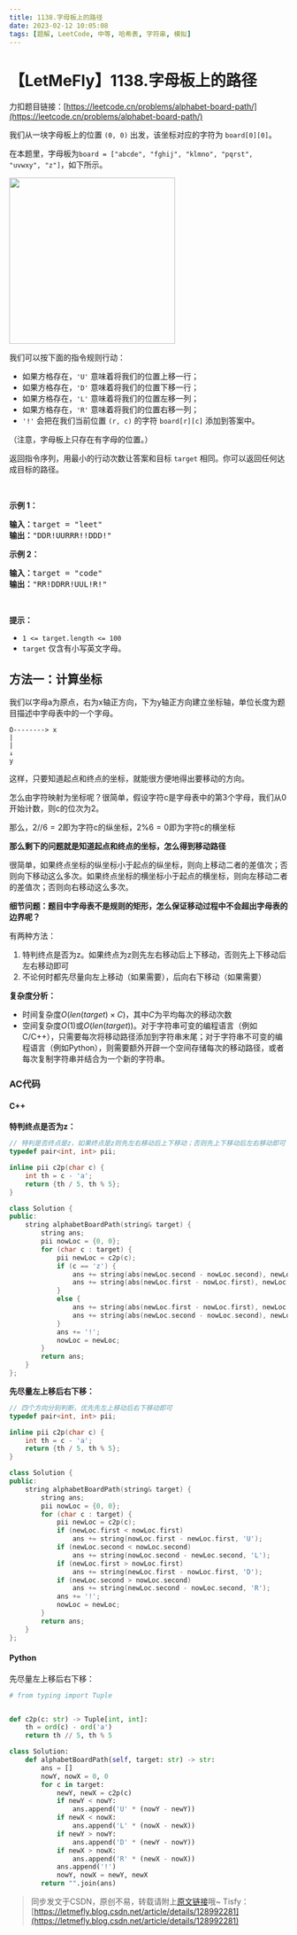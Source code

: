 ```yaml
---
title: 1138.字母板上的路径
date: 2023-02-12 10:05:08
tags: [题解, LeetCode, 中等, 哈希表, 字符串, 模拟]
---
```


# 【LetMeFly】1138.字母板上的路径

力扣题目链接：[https://leetcode.cn/problems/alphabet-board-path/](https://leetcode.cn/problems/alphabet-board-path/)

<p>我们从一块字母板上的位置&nbsp;<code>(0, 0)</code>&nbsp;出发，该坐标对应的字符为&nbsp;<code>board[0][0]</code>。</p>

<p>在本题里，字母板为<code>board = ["abcde", "fghij", "klmno", "pqrst", "uvwxy", "z"]</code>，如下所示。</p>

<p><img alt="" src="https://assets.leetcode.com/uploads/2019/07/28/azboard.png" style="width: 300px;" /></p>

<p>我们可以按下面的指令规则行动：</p>

<ul>
	<li>如果方格存在，<code>'U'</code>&nbsp;意味着将我们的位置上移一行；</li>
	<li>如果方格存在，<code>'D'</code>&nbsp;意味着将我们的位置下移一行；</li>
	<li>如果方格存在，<code>'L'</code>&nbsp;意味着将我们的位置左移一列；</li>
	<li>如果方格存在，<code>'R'</code>&nbsp;意味着将我们的位置右移一列；</li>
	<li><code>'!'</code>&nbsp;会把在我们当前位置 <code>(r, c)</code> 的字符&nbsp;<code>board[r][c]</code>&nbsp;添加到答案中。</li>
</ul>

<p>（注意，字母板上只存在有字母的位置。）</p>

<p>返回指令序列，用最小的行动次数让答案和目标&nbsp;<code>target</code>&nbsp;相同。你可以返回任何达成目标的路径。</p>

<p>&nbsp;</p>

<p><strong>示例 1：</strong></p>

<pre>
<strong>输入：</strong>target = "leet"
<strong>输出：</strong>"DDR!UURRR!!DDD!"
</pre>

<p><strong>示例 2：</strong></p>

<pre>
<strong>输入：</strong>target = "code"
<strong>输出：</strong>"RR!DDRR!UUL!R!"
</pre>

<p>&nbsp;</p>

<p><strong>提示：</strong></p>

<ul>
	<li><code>1 &lt;= target.length &lt;= 100</code></li>
	<li><code>target</code>&nbsp;仅含有小写英文字母。</li>
</ul>


    
## 方法一：计算坐标

我们以字母a为原点，右为x轴正方向，下为y轴正方向建立坐标轴，单位长度为题目描述中字母表中的一个字母。

```
O--------> x
|
|
↓
y
```

这样，只要知道起点和终点的坐标，就能很方便地得出要移动的方向。

怎么由字符映射为坐标呢？很简单，假设字符c是字母表中的第3个字母，我们从0开始计数，则c的位次为2。

那么，$2 // 6 = 2$即为字符c的纵坐标，$2\%6=0$即为字符c的横坐标

**那么剩下的问题就是知道起点和终点的坐标，怎么得到移动路径**

很简单，如果终点坐标的纵坐标小于起点的纵坐标，则向上移动二者的差值次；否则向下移动这么多次。如果终点坐标的横坐标小于起点的横坐标，则向左移动二者的差值次；否则向右移动这么多次。

**细节问题：题目中字母表不是规则的矩形，怎么保证移动过程中不会超出字母表的边界呢？**

有两种方法：

1. 特判终点是否为z。如果终点为z则先左右移动后上下移动，否则先上下移动后左右移动即可
2. 不论何时都先尽量向左上移动（如果需要），后向右下移动（如果需要）

**复杂度分析：**

+ 时间复杂度$O(len(target)\times C)$，其中$C$为平均每次的移动次数
+ 空间复杂度$O(1)$或$O(len(target))$。对于字符串可变的编程语言（例如C/C++），只需要每次将移动路径添加到字符串末尾；对于字符串不可变的编程语言（例如Python），则需要额外开辟一个空间存储每次的移动路径，或者每次复制字符串并结合为一个新的字符串。

### AC代码

#### C++

**特判终点是否为z：**

```cpp
// 特判是否终点是z，如果终点是z则先左右移动后上下移动；否则先上下移动后左右移动即可
typedef pair<int, int> pii;

inline pii c2p(char c) {
    int th = c - 'a';
    return {th / 5, th % 5};
}

class Solution {
public:
    string alphabetBoardPath(string& target) {
        string ans;
        pii nowLoc = {0, 0};
        for (char c : target) {
            pii newLoc = c2p(c);
            if (c == 'z') {
                ans += string(abs(newLoc.second - nowLoc.second), newLoc.second > nowLoc.second ? 'R' : 'L');
                ans += string(abs(newLoc.first - nowLoc.first), newLoc.first > nowLoc.first ? 'D' : 'U');
            }
            else {
                ans += string(abs(newLoc.first - nowLoc.first), newLoc.first > nowLoc.first ? 'D' : 'U');
                ans += string(abs(newLoc.second - nowLoc.second), newLoc.second > nowLoc.second ? 'R' : 'L');
            }
            ans += '!';
            nowLoc = newLoc;
        }
        return ans;
    }
};
```

**先尽量左上移后右下移：**

```cpp
// 四个方向分别判断，优先先左上移动后右下移动即可
typedef pair<int, int> pii;

inline pii c2p(char c) {
    int th = c - 'a';
    return {th / 5, th % 5};
}

class Solution {
public:
    string alphabetBoardPath(string& target) {
        string ans;
        pii nowLoc = {0, 0};
        for (char c : target) {
            pii newLoc = c2p(c);
            if (newLoc.first < nowLoc.first)
                ans += string(nowLoc.first - newLoc.first, 'U');
            if (newLoc.second < nowLoc.second)
                ans += string(nowLoc.second - newLoc.second, 'L');
            if (newLoc.first > nowLoc.first)
                ans += string(newLoc.first - nowLoc.first, 'D');
            if (newLoc.second > nowLoc.second)
                ans += string(newLoc.second - nowLoc.second, 'R');
            ans += '!';
            nowLoc = newLoc;
        }
        return ans;
    }
};
```

#### Python

先尽量左上移后右下移：

```python
# from typing import Tuple


def c2p(c: str) -> Tuple[int, int]:
    th = ord(c) - ord('a')
    return th // 5, th % 5

class Solution:
    def alphabetBoardPath(self, target: str) -> str:
        ans = []
        nowY, nowX = 0, 0
        for c in target:
            newY, newX = c2p(c)
            if newY < nowY:
                ans.append('U' * (nowY - newY))
            if newX < nowX:
                ans.append('L' * (nowX - newX))
            if newY > nowY:
                ans.append('D' * (newY - nowY))
            if newX > nowX:
                ans.append('R' * (newX - nowX))
            ans.append('!')
            nowY, nowX = newY, newX
        return "".join(ans)
```

> 同步发文于CSDN，原创不易，转载请附上[原文链接](https://leetcode.letmefly.xyz/2023/02/12/LeetCode%201138.%E5%AD%97%E6%AF%8D%E6%9D%BF%E4%B8%8A%E7%9A%84%E8%B7%AF%E5%BE%84/)哦~
> Tisfy：[https://letmefly.blog.csdn.net/article/details/128992281](https://letmefly.blog.csdn.net/article/details/128992281)
